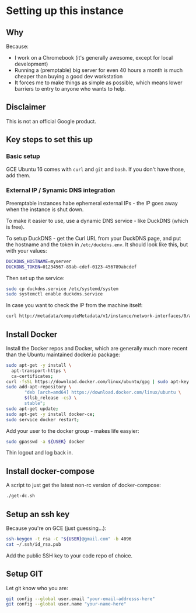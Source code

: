 # Setting up this instance

## Why

Because:

* I work on a Chromebook (it's generally awesome, except for local development)
* Running a (premptable) big server for even 40 hours a month is much cheaper than buying a good
  dev workstation
* It forces me to make things as simple as possible, which means lower barriers to entry to anyone
  who wants to help.

## Disclaimer

This is not an official Google product.

## Key steps to set this up

### Basic setup

GCE Ubuntu 16 comes with `curl` and `git` and `bash`.  If you don't have those, add them.

### External IP / Synamic DNS integration

Preemptable instances habe ephemeral external IPs - the IP goes away when the instance is shut down.

To make it easier to use, use a dynamic DNS service - like DuckDNS (which is free).

To setup DuckDNS - get the Curl URL from your DuckDNS page, and put the hostname and the token in
 `/etc/duckdns.env`. It should look like this, but with your values:

```sh
DUCKDNS_HOSTNAME=myserver
DUCKDNS_TOKEN=01234567-89ab-cdef-0123-456789abcdef
```

Then set up the service:

```sh
sudo cp duckdns.service /etc/systemd/system
sudo systemctl enable duckdns.service
```

In case you want to check the IP from the machine itself:

```sh
curl http://metadata/computeMetadata/v1/instance/network-interfaces/0/access-configs/0/external-ip -H "Metadata-Flavor: Google"
```

## Install Docker

Install the Docker repos and Docker, which are generally much more recent than the Ubuntu maintained docker.io package:

```sh
sudo apt-get -y install \
  apt-transport-https \
  ca-certificates;
curl -fsSL https://download.docker.com/linux/ubuntu/gpg | sudo apt-key add - ;
sudo add-apt-repository \
       "deb [arch=amd64] https://download.docker.com/linux/ubuntu \
       $(lsb_release -cs) \
       stable";
sudo apt-get update;
sudo apt-get -y install docker-ce;
sudo service docker restart;
```

Add your user to the docker group - makes life easyier:

```sh
sudo gpasswd -a ${USER} docker
```

Thin logout and log back in.

## Install docker-compose

A script to just get the latest non-rc version of docker-compose:

```sh
./get-dc.sh
```

## Setup an ssh key

Because you're on GCE (just guessing...):

```sh
ssh-keygen -t rsa -C "${USER}@gmail.com" -b 4096
cat ~/.ssh/id_rsa.pub
```

Add the public SSH key to your code repo of choice.

## Setup GIT

Let git know who you are:

```sh
git config --global user.email "your-email-addresss-here"
git config --global user.name "your-name-here"
```
